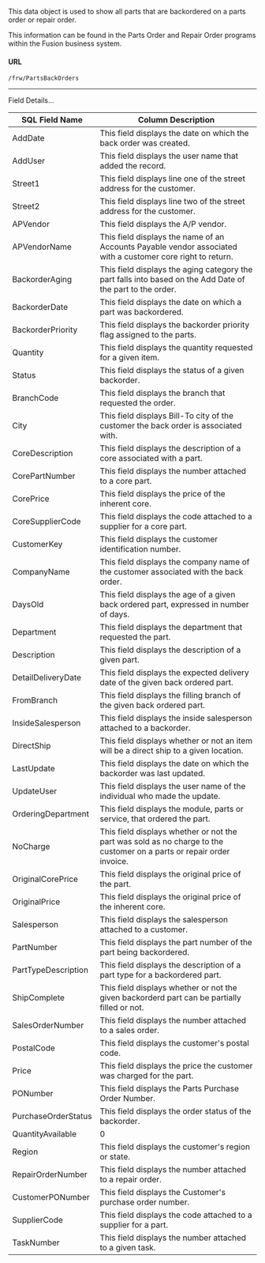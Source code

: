 
This data object is used to show all parts that are backordered on a parts order or repair order.

This information can be found in the Parts Order and Repair Order programs within the Fusion business system.

 
#### URL 
```
/frw/PartsBackOrders
``` 
 <hr>
Field Details...

| **SQL Field Name**  | **Column Description**                                                                                                |
|---|---|
| AddDate             | This field displays the date on which the back order was created.                                                     |
| AddUser             | This field displays the user name that added the record.                                                              |
| Street1             | This field displays line one of the street address for the customer.                                                  |
| Street2             | This field displays line two of the street address for the customer.                                                  |
| APVendor            | This field displays the A/P vendor.                                                                                   |
| APVendorName        | This field displays the name of an  Accounts Payable vendor associated with a customer core right to return.          |
| BackorderAging      | This field displays the aging category the part falls into based on the Add Date of the part to the order.            |
| BackorderDate       | This field displays the date on which a part was backordered.                                                         |
| BackorderPriority   | This field displays the backorder priority flag assigned to the parts.                                                |
| Quantity            | This field displays the quantity requested for a given item.                                                          |
| Status              | This field displays the status of a given backorder.                                                                  |
| BranchCode          | This field displays the branch that requested the order.                                                              |
| City                | This field displays Bill-To city of the customer the back order is associated with.                                   |
| CoreDescription     | This field displays the description of a core associated with a part.                                                 |
| CorePartNumber      | This field displays the number attached to a core part.                                                               |
| CorePrice           | This field displays the price of the inherent core.                                                                   |
| CoreSupplierCode    | This field displays the code attached to a supplier for a core part.                                                  |
| CustomerKey         | This field displays the customer identification number.                                                               |
| CompanyName         | This field displays the company name of the customer associated with the back order.                                  |
| DaysOld             | This field displays the age of a given back ordered part, expressed in number of days.                                |
| Department          | This field displays the department that requested the part.                                                           |
| Description         | This field displays the description of a given part.                                                                  |
| DetailDeliveryDate  | This field displays the expected delivery date of the given back ordered part.                                        |
| FromBranch          | This field displays the filling branch of the given back ordered part.                                                |
| InsideSalesperson   | This field displays the inside salesperson attached to a backorder.                                                   |
| DirectShip          | This field displays whether or not an item will be a direct ship to a given location.                                 |
| LastUpdate          | This field displays the date on which the backorder was last updated.                                                 |
| UpdateUser          | This field displays the user name of the individual who made the update.                                              |
| OrderingDepartment  | This field displays the module, parts or service, that ordered the part.                                              |
| NoCharge            | This field displays whether or not the part was sold as no charge to the customer on a parts or repair order invoice. |
| OriginalCorePrice   | This field displays the original price of the part.                                                                   |
| OriginalPrice       | This field displays the original price of the inherent core.                                                          |
| Salesperson         | This field displays the salesperson attached to a customer.                                                           |
| PartNumber          | This field displays the part number of the part being backordered.                                                    |
| PartTypeDescription | This field displays the description of a part type for a backordered part.                                            |
| ShipComplete        | This field displays whether or not the given backorderd part can be partially filled or not.                          |
| SalesOrderNumber    | This field displays the number attached to a sales order.                                                             |
| PostalCode          | This field displays the customer's postal code.                                                                       |
| Price               | This field displays the price the customer was charged for the part.                                                  |
| PONumber            | This field displays the Parts Purchase Order Number.                                                                  |
| PurchaseOrderStatus | This field displays the order status of the backorder.                                                                |
| QuantityAvailable   | 0                                                                                                                     |
| Region              | This field displays the customer's region or state.                                                                   |
| RepairOrderNumber   | This field displays the number attached to a repair order.                                                            |
| CustomerPONumber    | This field displays the Customer's purchase order number.                                                             |
| SupplierCode        | This field displays the code attached to a supplier for a part.                                                       |
| TaskNumber          | This field displays the number attached to a given task.                                                              |
